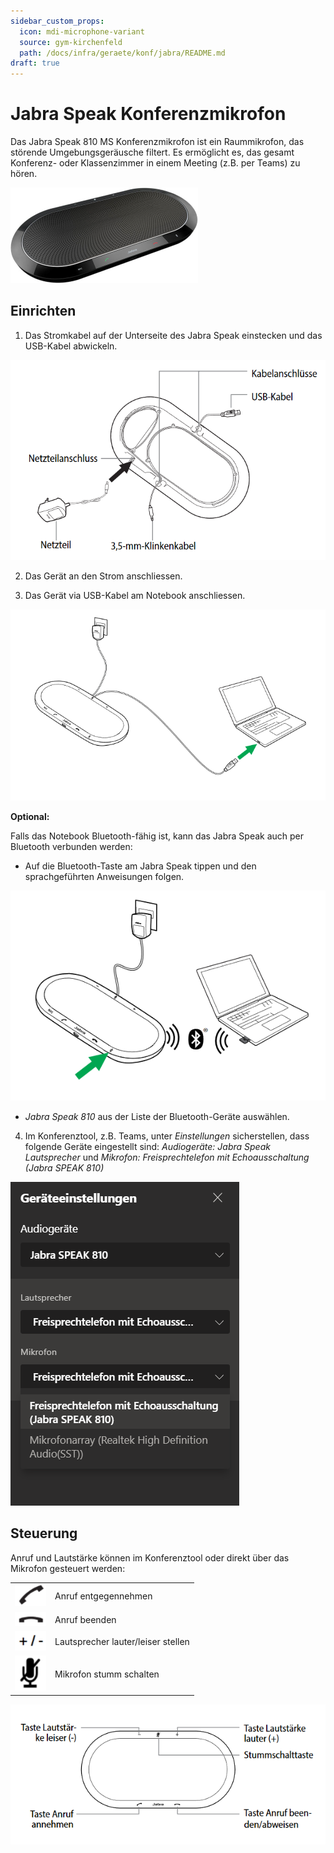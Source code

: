```yaml
---
sidebar_custom_props:
  icon: mdi-microphone-variant
  source: gym-kirchenfeld
  path: /docs/infra/geraete/konf/jabra/README.md
draft: true
---
```


#  Jabra Speak Konferenzmikrofon


Das Jabra Speak 810 MS Konferenzmikrofon ist ein Raummikrofon, das störende Umgebungsgeräusche filtert. Es ermöglicht es, das gesamt Konferenz- oder Klassenzimmer in einem Meeting (z.B. per Teams) zu hören. 

![](./images/jabra-1.png)

## Einrichten

1. Das Stromkabel auf der Unterseite des Jabra Speak einstecken und das USB-Kabel abwickeln.

![](./images/jabra-2.png)


2. Das Gerät an den Strom anschliessen.

3. Das Gerät via USB-Kabel am Notebook anschliessen.

![](./images/jabra-3.png)


**Optional:**

Falls das Notebook Bluetooth-fähig ist, kann das Jabra Speak auch per Bluetooth verbunden werden:

* Auf die Bluetooth-Taste am Jabra Speak tippen und den sprachgeführten Anweisungen folgen.

![](./images/jabra-4.png)

* _Jabra Speak 810_ aus der Liste der Bluetooth-Geräte auswählen.

4. Im Konferenztool, z.B. Teams, unter _Einstellungen_ sicherstellen, dass folgende Geräte eingestellt sind:
_Audiogeräte:_ _Jabra Speak_ 
_Lautsprecher_ und _Mikrofon:_ _Freisprechtelefon mit Echoausschaltung (Jabra SPEAK 810)_

![](./images/jabra-5.png)

## Steuerung

Anruf und Lautstärke können im Konferenztool oder direkt über das Mikrofon gesteuert werden:

|                            |                                    |
| :------------------------- | :--------------------------------- |
| ![](./images/jabra-7.png)  | Anruf entgegennehmen               |
| ![](./images/jabra-8.png)  | Anruf beenden                      |
| ![](./images/jabra-9.png)  | Lautsprecher lauter/leiser stellen |
| ![](./images/jabra-10.png) | Mikrofon stumm schalten            |

![](./images/jabra-11.png)
